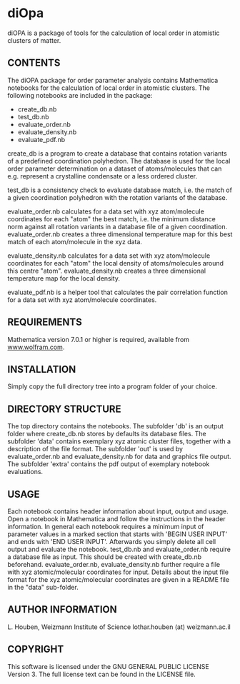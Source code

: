 # diOpa
diOPA is a package of tools for the calculation of local order in atomistic clusters of matter. 



CONTENTS
--------

The diOPA package for order parameter analysis contains Mathematica notebooks for the calculation of local order in atomistic clusters. 
The following notebooks are included in the package:

- create_db.nb
- test_db.nb
- evaluate_order.nb
- evaluate_density.nb
- evaluate_pdf.nb

create_db is a program to create a database that contains rotation variants of a predefined coordination polyhedron. The database is used for the local order parameter determination on a dataset of atoms/molecules that can e.g. represent a crystalline condensate or a less ordered cluster.

test_db is a consistency check to evaluate database match, i.e. the match of a given coordination polyhedron with the rotation variants of the database. 

evaluate_order.nb calculates for a data set with xyz atom/molecule coordinates for each "atom" the best match, i.e. the minimum distance norm against all rotation variants in a database file of a given coordination. evaluate_order.nb creates a three dimensional temperature map for this best match of each atom/molecule
in the xyz data. 

evaluate_density.nb calculates for a data set with xyz atom/molecule coordinates for each "atom" the local density of atoms/molecules around this centre "atom". evaluate_density.nb creates a three dimensional temperature map for the local density.

evaluate_pdf.nb is a helper tool that calculates the pair correlation function for a data set with xyz atom/molecule coordinates. 

REQUIREMENTS
------------

Mathematica version 7.0.1 or higher is required, available from www.wolfram.com.


INSTALLATION 
-------------

Simply copy the full directory tree into a program folder of your choice. 


DIRECTORY STRUCTURE
---------------------

The top directory contains the notebooks. 
The subfolder 'db' is an output folder where create_db.nb stores by defaults its database files. 
The subfolder 'data' contains exemplary xyz atomic cluster files, together with a description of the file format. 
The subfolder 'out' is used by evaluate_order.nb and evaluate_density.nb for data and graphics file output.
The subfolder 'extra' contains the pdf output of exemplary notebook evaluations. 


USAGE
-----

Each notebook contains header information about input, output and usage. Open a notebook in Mathematica and follow the instructions in the header information. In general each notebook requires a minimum input of parameter values in a marked section that starts with 'BEGIN USER INPUT' and ends with 'END USER INPUT'. Afterwards you simply delete all cell output and evaluate the notebook.
test_db.nb and evaluate_order.nb require a database file as input. This should be created with create_db.nb beforehand. evaluate_order.nb, evaluate_density.nb further require a file with xyz atomic/molecular coordinates for input. Details about the input file format for the xyz atomic/molecular coordinates are given in a README file in the "data" sub-folder.


AUTHOR INFORMATION
------------------
L. Houben, 
Weizmann Institute of Science
lothar.houben (at) weizmann.ac.il 


COPYRIGHT
--------- 

This software is licensed under the GNU GENERAL PUBLIC LICENSE Version 3. 
The full license text can be found in the LICENSE file. 



